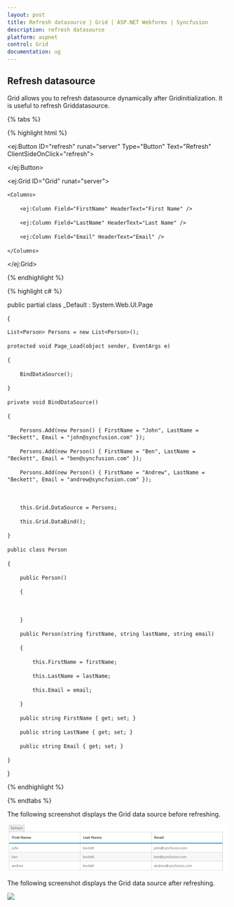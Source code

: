 ```yaml
---
layout: post
title: Refresh datasource | Grid | ASP.NET Webforms | Syncfusion
description: refresh datasource
platform: aspnet
control: Grid
documentation: ug
---
```


## Refresh datasource

Grid allows you to refresh datasource dynamically after Gridinitialization. It is useful to refresh Griddatasource.

{% tabs %}

 {% highlight html %}

<ej:Button ID="refresh" runat="server" Type="Button" Text="Refresh" ClientSideOnClick="refresh">

</ej:Button>

<ej:Grid ID="Grid" runat="server">

    <Columns>

        <ej:Column Field="FirstName" HeaderText="First Name" />

        <ej:Column Field="LastName" HeaderText="Last Name" />

        <ej:Column Field="Email" HeaderText="Email" />

    </Columns>

</ej:Grid>







<script type="text/javascript">

    var newData = [

        { FirstName: "Carter", LastName: "Beckett", Email: "carter@syncfusion.com" },

        { FirstName: "Joe", LastName: "Beckett", Email: "joe@syncfusion.com" },

        { FirstName: "Sam", LastName: "Beckett", Email: "sam@syncfusion.com" }

    ];



    function refresh() {

$("#Grid").ejGrid("dataSource", newData);

    }



</script>

{% endhighlight %}

 {% highlight c# %}



public partial class _Default : System.Web.UI.Page

{

    List<Person> Persons = new List<Person>();

    protected void Page_Load(object sender, EventArgs e)

    {

        BindDataSource();

    }

    private void BindDataSource()

    {       

        Persons.Add(new Person() { FirstName = "John", LastName = "Beckett", Email = "john@syncfusion.com" });

        Persons.Add(new Person() { FirstName = "Ben", LastName = "Beckett", Email = "ben@syncfusion.com" });

        Persons.Add(new Person() { FirstName = "Andrew", LastName = "Beckett", Email = "andrew@syncfusion.com" });



        this.Grid.DataSource = Persons;

        this.Grid.DataBind();

    }

    public class Person

    {

        public Person()

        {



        }

        public Person(string firstName, string lastName, string email)

        {

            this.FirstName = firstName;

            this.LastName = lastName;

            this.Email = email;          

        }       

        public string FirstName { get; set; }

        public string LastName { get; set; }

        public string Email { get; set; }       

    }



}


{% endhighlight %}

{% endtabs %}


The following screenshot displays the Grid data source before refreshing.



 ![](Refresh-datasource_images/Refresh-datasource_img1.png) 



The following screenshot displays the Grid data source after refreshing.

![](Refresh-datasource_images/Refresh-datasource_img2.png) 



